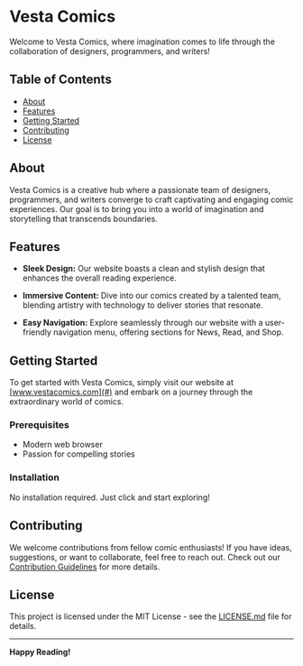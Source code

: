 # Vesta Comics

Welcome to Vesta Comics, where imagination comes to life through the collaboration of designers, programmers, and writers! 

## Table of Contents
- [About](#about)
- [Features](#features)
- [Getting Started](#getting-started)
- [Contributing](#contributing)
- [License](#license)

## About

Vesta Comics is a creative hub where a passionate team of designers, programmers, and writers converge to craft captivating and engaging comic experiences. Our goal is to bring you into a world of imagination and storytelling that transcends boundaries.

## Features

- **Sleek Design:** Our website boasts a clean and stylish design that enhances the overall reading experience.

- **Immersive Content:** Dive into our comics created by a talented team, blending artistry with technology to deliver stories that resonate.

- **Easy Navigation:** Explore seamlessly through our website with a user-friendly navigation menu, offering sections for News, Read, and Shop.

## Getting Started

To get started with Vesta Comics, simply visit our website at [www.vestacomics.com](#) and embark on a journey through the extraordinary world of comics.

### Prerequisites

- Modern web browser
- Passion for compelling stories

### Installation

No installation required. Just click and start exploring!

## Contributing

We welcome contributions from fellow comic enthusiasts! If you have ideas, suggestions, or want to collaborate, feel free to reach out. Check out our [Contribution Guidelines](CONTRIBUTING.md) for more details.

## License

This project is licensed under the MIT License - see the [LICENSE.md](LICENSE.md) file for details.

---

**Happy Reading!**
